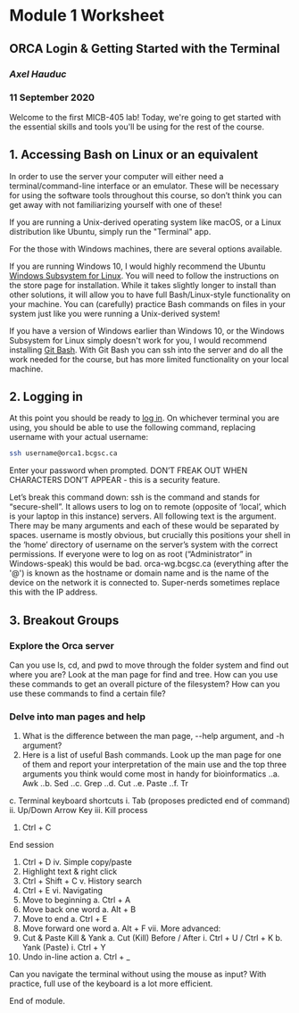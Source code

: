 # Module 1 Worksheet
## ORCA Login & Getting Started with the Terminal
### *Axel Hauduc*
### 11 September 2020
Welcome to the first MICB-405 lab! Today, we're going to get started with the essential skills and tools you'll be using for the rest of the course.

## 1. Accessing Bash on Linux or an equivalent
In order to use the server your computer will either need a terminal/command-line interface or an emulator. These will be necessary for using the software tools throughout this course, so don’t think you can get away with not familiarizing yourself with one of these! 

If you are running a Unix-derived operating system like macOS, or a Linux distribution like Ubuntu, simply run the "Terminal" app.

For the those with Windows machines, there are several options available.

If you are running Windows 10, I would highly recommend the Ubuntu [Windows Subsystem for Linux](https://www.microsoft.com/en-ca/p/ubuntu/9nblggh4msv6?activetab=pivot:overviewtab). You will need to follow the instructions on the store page for installation. While it takes slightly longer to install than other solutions, it will allow you to have full Bash/Linux-style functionality on your machine. You can (carefully) practice Bash commands on files in your system just like you were running a Unix-derived system!

If you have a version of Windows earlier than Windows 10, or the Windows Subsystem for Linux simply doesn't work for you, I would recommend installing [Git Bash](https://gitforwindows.org/). With Git Bash you can ssh into the server and do all the work needed for the course, but has more limited functionality on your local machine.

## 2. Logging in

At this point you should be ready to [log in](https://media2.giphy.com/media/LcfBYS8BKhCvK/giphy.gif?cid=ecf05e4747b1d69a24ea3b94dd23c9634105af0c7416ebb9&rid=giphy.gif). On whichever terminal you are using, you should be able to use the following command, replacing username with your actual username:

```bash
ssh username@orca1.bcgsc.ca
```

Enter your password when prompted. DON’T FREAK OUT WHEN CHARACTERS DON’T APPEAR - this is a security feature.

Let’s break this command down: ssh is the command and stands for “secure-shell”. It allows users to log on to remote (opposite of ‘local’, which is your laptop in this instance) servers. All following text is the argument. There may be many arguments and each of these would be separated by spaces. username is mostly obvious, but crucially this positions your shell in the ‘home’ directory of username on the server’s system with the correct permissions. If everyone were to log on as root (“Administrator” in Windows-speak) this would be bad. orca-wg.bcgsc.ca (everything after the '@') is known as the hostname or domain name and is the name of the device on the network it is connected to. Super-nerds sometimes replace this with the IP address.

## 3. Breakout Groups
### Explore the Orca server
Can you use ls, cd, and pwd to move through the folder system and find out where you are?
Look at the man page for find and tree. How can you use these commands to get an overall picture of the filesystem? How can you use these commands to find a certain file?

### Delve into man pages and help
1.	What is the difference between the man page, --help argument, and -h argument?
2.	Here is a list of useful Bash commands. Look up the man page for one of them and report your interpretation of the main use and the top three arguments you think would come most in handy for bioinformatics
..a. Awk
..b. Sed
..c. Grep
..d. Cut
..e. Paste
..f. Tr

c.	Terminal keyboard shortcuts
i.	Tab (proposes predicted end of command)
ii.	Up/Down Arrow Key
iii.	Kill process
1.	Ctrl + C

End session
1. Ctrl + D
iv.	Simple copy/paste
1.	Highlight text & right click
2.	Ctrl + Shift + C
v.	History search
1.	Ctrl + E
vi.	Navigating
1.	Move to beginning
a.	Ctrl + A
2.	Move back one word
a.	Alt + B
3.	Move to end
a.	Ctrl + E
4.	Move forward one word
a.	Alt + F
vii.	More advanced:
1.	Cut & Paste Kill & Yank
a.	Cut (Kill) Before / After
i.	Ctrl + U / Ctrl + K
b.	Yank (Paste)
i.	Ctrl + Y
2.	Undo in-line action
a.	Ctrl + _

Can you navigate the terminal without using the mouse as input?
With practice, full use of the keyboard is a lot more efficient.


End of module.

